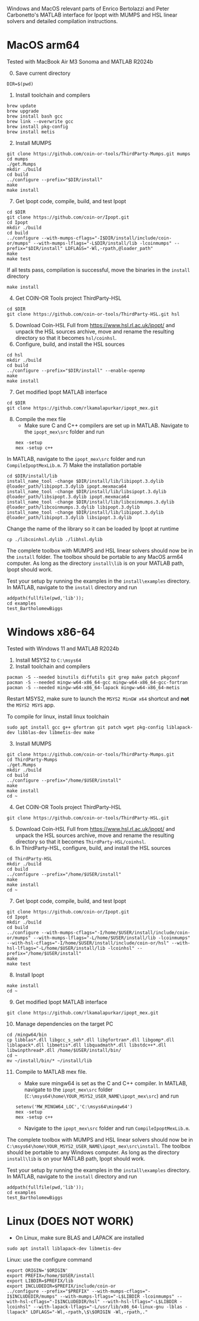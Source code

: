 Windows and MacOS relevant parts of Enrico Bertolazzi and Peter Carbonetto's MATLAB interface for Ipopt with MUMPS and HSL linear solvers and detailed compilation instructions.

# MacOS arm64
Tested with MacBook Air M3 Sonoma and MATLAB R2024b

0) Save current directory
```
DIR=$(pwd)
```

1) Install toolchain and compilers
```
brew update
brew upgrade
brew install bash gcc
brew link --overwrite gcc
brew install pkg-config
brew install metis
``` 
2) Install MUMPS
```
git clone https://github.com/coin-or-tools/ThirdParty-Mumps.git mumps
cd mumps
./get.Mumps
mkdir ./build
cd build
../configure --prefix="$DIR/install"
make
make install
```
7) Get Ipopt code, compile, build, and test Ipopt
```
cd $DIR
git clone https://github.com/coin-or/Ipopt.git
cd Ipopt
mkdir ./build
cd build
../configure --with-mumps-cflags="-I$DIR/install/include/coin-or/mumps" --with-mumps-lflags="-L$DIR/install/lib -lcoinmumps" --prefix="$DIR/install" LDFLAGS="-Wl,-rpath,@loader_path"
make
make test
```
If all tests pass, compilation is successful, move the binaries in the `install` directory
```
make install
```
4) Get COIN-OR Tools project ThirdParty-HSL
```
cd $DIR
git clone https://github.com/coin-or-tools/ThirdParty-HSL.git hsl
```
5) Download Coin-HSL Full from https://www.hsl.rl.ac.uk/ipopt/ and unpack the HSL sources archive, move and rename the resulting directory so that it becomes `hsl/coinhsl`.
6) Configure, build, and install the HSL sources
```
cd hsl
mkdir ./build
cd build
../configure --prefix="$DIR/install" --enable-openmp
make
make install
```
7) Get modified Ipopt MATLAB interface
```
cd $DIR
git clone https://github.com/rlkamalapurkar/ipopt_mex.git
```
8) Compile the mex file 
	- Make sure C and C++ compilers are set up in MATLAB. Navigate to the `ipopt_mex\src` folder and run
	```
	mex -setup 
	mex -setup c++
	```
In MATLAB, navigate to the `ipopt_mex\src` folder and run `CompileIpoptMexLib.m`.
7) Make the installation portable
```
cd $DIR/install/lib
install_name_tool -change $DIR/install/lib/libipopt.3.dylib @loader_path/libipopt.3.dylib ipopt.mexmaca64
install_name_tool -change $DIR/install/lib/libsipopt.3.dylib @loader_path/libsipopt.3.dylib ipopt.mexmaca64
install_name_tool -change $DIR/install/lib/libcoinmumps.3.dylib @loader_path/libcoinmumps.3.dylib libipopt.3.dylib
install_name_tool -change $DIR/install/lib/libipopt.3.dylib @loader_path/libipopt.3.dylib libsipopt.3.dylib
```
Change the name of the library so it can be loaded by Ipopt at runtime
```
cp ./libcoinhsl.dylib ./libhsl.dylib
```
The complete toolbox with MUMPS and HSL linear solvers should now be in the `install` folder. The toolbox should be portable to any MacOS arm64 computer. As long as the directory `install\lib` is on your MATLAB path, Ipopt should work.

Test your setup by running the examples in the `install\examples` directory. In MATLAB, navigate to the `install` directory and run
```
addpath(fullfile(pwd,'lib'));
cd examples
test_BartholomewBiggs
```
# Windows x86-64
Tested with Windows 11 and MATLAB R2024b

1) Install MSYS2 to `C:\msys64`
2) Install toolchain and compilers
```
pacman -S --needed binutils diffutils git grep make patch pkgconf
pacman -S --needed mingw-w64-x86_64-gcc mingw-w64-x86_64-gcc-fortran
pacman -S --needed mingw-w64-x86_64-lapack mingw-w64-x86_64-metis
```	
Restart MSYS2, make sure to launch the `MSYS2 MinGW x64` shortcut and **not** the `MSYS2 MSYS` app. 

To compile for linux, install linux toolchain
```
sudo apt install gcc g++ gfortran git patch wget pkg-config liblapack-dev libblas-dev libmetis-dev make
```

3) Install MUMPS
```
git clone https://github.com/coin-or-tools/ThirdParty-Mumps.git
cd ThirdParty-Mumps
./get.Mumps
mkdir ./build
cd build
../configure --prefix="/home/$USER/install"
make
make install
cd ~
```
4) Get COIN-OR Tools project ThirdParty-HSL
```
git clone https://github.com/coin-or-tools/ThirdParty-HSL.git
```
5) Download Coin-HSL Full from https://www.hsl.rl.ac.uk/ipopt/ and unpack the HSL sources archive, move and rename the resulting directory so that it becomes `ThirdParty-HSL/coinhsl`.
6) In ThirdParty-HSL, configure, build, and install the HSL sources
```
cd ThirdParty-HSL
mkdir ./build
cd build
../configure --prefix="/home/$USER/install"
make
make install
cd ~
```
7) Get Ipopt code, compile, build, and test Ipopt
```
git clone https://github.com/coin-or/Ipopt.git
cd Ipopt
mkdir ./build
cd build
../configure --with-mumps-cflags="-I/home/$USER/install/include/coin-or/mumps" --with-mumps-lflags="-L/home/$USER/install/lib -lcoinmumps" --with-hsl-cflags="-I/home/$USER/install/include/coin-or/hsl" --with-hsl-lflags="-L/home/$USER/install/lib -lcoinhsl" --prefix="/home/$USER/install"
make
make test
```
8) Install Ipopt
```
make install
cd ~
```
9) Get modified Ipopt MATLAB interface
```
git clone https://github.com/rlkamalapurkar/ipopt_mex.git
```
10) Manage dependencies on the target PC
```
cd /mingw64/bin
cp libblas*.dll libgcc_s_seh*.dll libgfortran*.dll libgomp*.dll liblapack*.dll libmetis*.dll libquadmath*.dll libstdc++*.dll libwinpthread*.dll /home/$USER/install/bin/
cd ~
mv ~/install/bin/* ~/install/lib
```
11) Compile to MATLAB mex file. 

	- Make sure mingw64 is set as the C and C++ compiler. In MATLAB, navigate to the `ipopt_mex\src` folder (`C:\msys64\home\YOUR_MSYS2_USER_NAME\ipopt_mex\src`) and run
	```
	setenv('MW_MINGW64_LOC','C:\msys64\mingw64')
	mex -setup 
	mex -setup c++
	```
	- Navigate to the `ipopt_mex\src` folder and run `CompileIpoptMexLib.m`.

The complete toolbox with MUMPS and HSL linear solvers should now be in `C:\msys64\home\YOUR_MSYS2_USER_NAME\ipopt_mex\src\install`. The toolbox should be portable to any Windows computer. As long as the directory `install\lib` is on your MATLAB path, Ipopt should work.

Test your setup by running the examples in the `install\examples` directory. In MATLAB, navigate to the `install` directory and run
```
addpath(fullfile(pwd,'lib'));
cd examples
test_BartholomewBiggs
```
# Linux (DOES NOT WORK)
- On Linux, make sure BLAS and LAPACK are installed
```
sudo apt install liblapack-dev libmetis-dev
```
Linux: use the configure command
```
export ORIGIN='$ORIGIN'
export PREFIX=/home/$USER/install
export LIBDIR=$PREFIX/lib
export INCLUDEDIR=$PREFIX/include/coin-or
../configure --prefix="$PREFIX" --with-mumps-cflags="-I$INCLUDEDIR/mumps" --with-mumps-lflags="-L$LIBDIR -lcoinmumps" --with-hsl-cflags="-I$INCLUDEDIR/hsl" --with-hsl-lflags="-L$LIBDIR -lcoinhsl" --with-lapack-lflags="-L/usr/lib/x86_64-linux-gnu -lblas -llapack" LDFLAGS="-Wl,-rpath,\$\$ORIGIN -Wl,-rpath,." 
```
